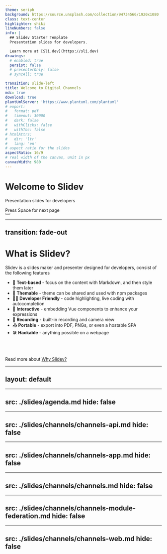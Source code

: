 ```yaml
---
theme: seriph
background: https://source.unsplash.com/collection/94734566/1920x1080
class: text-center
highlighter: shiki
lineNumbers: false
info: |
  ## Slidev Starter Template
  Presentation slides for developers.

  Learn more at [Sli.dev](https://sli.dev)
drawings:
  # enabled: true
  persist: false
  # presenterOnly: false
  # syncAll: true

transition: slide-left
title: Welcome to Digital Channels
mdc: true
download: true
plantUmlServer: 'https://www.plantuml.com/plantuml'
# export:
#   format: pdf
#   timeout: 30000
#   dark: false
#   withClicks: false
#   withToc: false
# htmlAttrs:
#   dir: 'ltr'
#   lang: 'en'  
# aspect ratio for the slides
aspectRatio: 16/9
# real width of the canvas, unit in px
canvasWidth: 980
---
```


# Welcome to Slidev

Presentation slides for developers

<div class="pt-12">
  <span @click="$slidev.nav.next" class="px-2 py-1 rounded cursor-pointer" hover="bg-white bg-opacity-10">
    Press Space for next page <carbon:arrow-right class="inline"/>
  </span>
</div>

<div class="abs-br m-6 flex gap-2">
  <button @click="$slidev.nav.openInEditor()" title="Open in Editor" class="text-xl slidev-icon-btn opacity-50 !border-none !hover:text-white">
    <carbon:edit />
  </button>
  <a href="https://github.com/slidevjs/slidev" target="_blank" alt="GitHub" title="Open in GitHub"
    class="text-xl slidev-icon-btn opacity-50 !border-none !hover:text-white">
    <carbon-logo-github />
  </a>
</div>

<!--
The last comment block of each slide will be treated as slide notes. It will be visible and editable in Presenter Mode along with the slide. [Read more in the docs](https://sli.dev/guide/syntax.html#notes)
-->

---
transition: fade-out
---

# What is Slidev?

Slidev is a slides maker and presenter designed for developers, consist of the following features

- 📝 **Text-based** - focus on the content with Markdown, and then style them later
- 🎨 **Themable** - theme can be shared and used with npm packages
- 🧑‍💻 **Developer Friendly** - code highlighting, live coding with autocompletion
- 🤹 **Interactive** - embedding Vue components to enhance your expressions
- 🎥 **Recording** - built-in recording and camera view
- 📤 **Portable** - export into PDF, PNGs, or even a hostable SPA
- 🛠 **Hackable** - anything possible on a webpage

<br>
<br>

Read more about [Why Slidev?](https://sli.dev/guide/why)


---
layout: default
---

---
src: ./slides/agenda.md
hide: false
---
---
src: ./slides/channels/channels-api.md
hide: false
---
---
src: ./slides/channels/channels-app.md
hide: false
---
---
src: ./slides/channels/channels.md
hide: false
---
---
src: ./slides/channels/channels-module-federation.md
hide: false
---
---
src: ./slides/channels/channels-web.md
hide: false
---